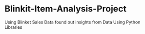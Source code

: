 # Blinkit-Item-Analysis-Project
Using Blinket Sales Data found out insights from Data Using Python Libraries
